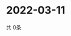 # 2022-03-11
  共 0条

  <!-- BEGIN -->
  <!-- 最后更新时间Fri Mar 11 2022 09:06:26 GMT+0000 (Coordinated Universal Time) -->
  
  <!-- END -->
  
  